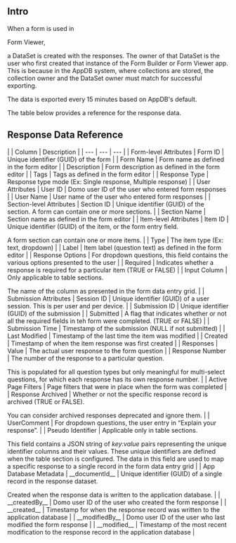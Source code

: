 

Intro
-------

When a form is used in

Form Viewer,

a DataSet is created with the responses. The owner of that DataSet is the user who first created that instance of the Form Builder or Form Viewer app. This is because in the AppDB system, where collections are stored, the collection owner and the DataSet owner must match for successful exporting.


 The data is exported every 15 minutes based on AppDB's default.


 The table below provides a reference for the response data.


 Response Data Reference
-------------------------


|
 |
 Column
  |
 Description
  |
| --- | --- | --- |
|
 Form-level Attributes
  |
 Form ID
  |
 Unique identifier (GUID) of the form
  |
|
 Form Name
  |
 Form name as defined in the form editor
  |
|
 Description
  |
 Form description as defined in the form editor
  |
|
 Tags
  |
 Tags as defined in the form editor
  |
|
 Response Type
  |
 Response type mode (Ex: Single response, Multiple response)
  |
|
 User Attributes
  |
 User ID
  |
 Domo user ID of the user who entered form responses
  |
|
 User Name
  |
 User name of the user who entered form responses
  |
|
 Section-level Attributes
  |
 Section ID
  |
 Unique identifier (GUID) of the section. A form can contain one or more sections.
  |
|
 Section Name
  |
 Section name as defined in the form editor
  |
|
 Item-level Attributes
  |
 Item ID
  |
 Unique identifier (GUID) of the item, or the form entry field.

A form section can contain one or more items.
  |
|
 Type
  |
 The item type (Ex: text, dropdown)
  |
|
 Label
  |
 Item label (question text) as defined in the form editor
  |
|
 Response Options
  |
 For dropdown questions, this field contains the various options presented to the user
  |
|
 Required
  |
 Indicates whether a response is required for a particular item (TRUE or FALSE)
  |
|
 Input Column
  |
 Only applicable to table sections.


 The name of the column as presented in the form data entry grid.
  |
|
 Submission Attributes
  |
 Session ID
  |
 Unique identifier (GUID) of a user session. This is per user and per device.
  |
|
 Submission ID
  |
 Unique identifier (GUID) of the submission
  |
|
 Submitted
  |
 A flag that indicates whether or not all the required fields in teh form were completed. (TRUE or FALSE)
  |
|
 Submission Time
  |
 Timestamp of the submission (NULL if not submitted)
  |
|
 Last Modified
  |
 Timestamp of the last time the item was modified
  |
|
 Created
  |
 Timestamp of when the item response was first created
  |
|
 Responses
  |
 Value
  |
 The actual user response to the form question
  |
|
 Response Number
  |
 The number of the response to a particular question.


 This is populated for all question types but only meaningful for multi-select questions, for which each response has its own response number.
  |
|
 Active Page Filters
  |
 Page filters that were in place when the form was completed
  |
|
 Response Archived
  |
 Whether or not the specific response record is archived (TRUE or FALSE).


 You can consider archived responses deprecated and ignore them.
  |
|
 UserComment
  |
 For dropdown questions, the user entry in “Explain your response”.
  |
|
 Pseudo Identifier
  |
 Applicable only in table sections.


 This field contains a JSON string of
 *key:value*
 pairs representing the unique identifier columns and their values. These unique identifiers are defined when the table section is configured. The data in this field are used to map a specific response to a single record in the form data entry grid
  |
|
 App Database Metadata
  |
 \_\_documentId\_\_
  |
 Unique identifier (GUID) of a single record in the response dataset.


 Created when the response data is written to the application database.
  |
|
 \_\_createdBy\_\_
  |
 Domo user ID of the user who created the form response
  |
|
 \_\_created\_\_
  |
 Timestamp for when the response record was written to the application database
  |
|
 \_\_modifiedBy\_\_
  |
 Domo user ID of the user who last modified the form response
  |
|
 \_\_modified\_\_
  |
 Timestamp of the most recent modification to the response record in the application database
  |



